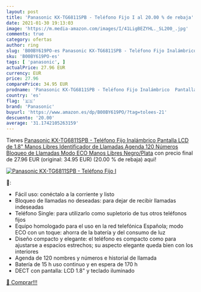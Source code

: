 ```yaml
---
layout: post
title: 'Panasonic KX-TG6811SPB - Teléfono Fijo I al 20.00 % de rebaja'
date: 2021-01-30 19:13:03
image: 'https://m.media-amazon.com/images/I/41LigBEZYHL._SL200_.jpg'
comments: true
category: ofertas
author: ring
slug: 'B00BY619PO-es Panasonic KX-TG6811SPB - Teléfono Fijo Inalámbrico...'
sku: 'B00BY619PO-es'
tags: [ 'panasonic', ]
actualPrice: 27.96 EUR
currency: EUR
price: 27.96
comparePrice: 34.95 EUR
prodname: 'Panasonic KX-TG6811SPB - Teléfono Fijo Inalámbrico  Pantalla LCD de 1.8"  Manos Libres  Identificador de Llamadas  Agenda 120 Números  Bloqueo de Llamadas  Modo ECO  Manos Libres  Negro/Plata'
country: 'es'
flag: '🇪🇸'
brand: 'Panasonic'
buyurl: 'https://www.amazon.es/dp/B00BY619PO/?tag=tolees-21'
descuento: '20.00'
average: '31.1742105263159'
---
```


Tienes [Panasonic KX-TG6811SPB - Teléfono Fijo Inalámbrico  Pantalla LCD de 1.8"  Manos Libres  Identificador de Llamadas  Agenda 120 Números  Bloqueo de Llamadas  Modo ECO  Manos Libres  Negro/Plata](https://www.amazon.es/dp/B00BY619PO/?tag=tolees-21) con precio final de  27.96 EUR (original: 34.95 EUR) (20.00 %  de rebaja) aqui!

[![Panasonic KX-TG6811SPB - Teléfono Fijo I](https://m.media-amazon.com/images/I/41LigBEZYHL._SL200_.jpg)](https://www.amazon.es/dp/B00BY619PO/?tag=tolees-21)

🔎:

- Fácil uso: conéctalo a la corriente y listo
- Bloqueo de llamadas no deseadas: para dejar de recibir llamadas indeseadas
- Teléfono Single: para utilizarlo como supletorio de tus otros teléfonos fijos
- Equipo homologado para el uso en la red telefónica Española; modo ECO con un toque: ahorra de la batería y del consumo de luz
- Diseño compacto y elegante: el teléfono es compacto como para ajustarse a espacios estrechos; su aspecto elegante queda bien con los interiores
- Agenda de 120 nombres y números e historial de llamada
- Batería de 15 h uso continuo y en espera de 170 h
- DECT con pantalla: LCD 1.8" y teclado iluminado

[🛒 Comprar!!!](https://www.amazon.es/dp/B00BY619PO/?tag=tolees-21)
